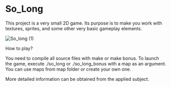 # So_Long
This project is a very small 2D game. Its purpose is to make you work with textures, sprites, and some other very basic gameplay elements.

![So_long (1)](https://user-images.githubusercontent.com/113421021/195636307-ed3fceeb-191b-4807-a701-d309c6d9dc64.jpg)

How to play?

You need to compile all source files with make or make bonus.
To launch the game, execute ./so_long or ./so_long_bonus with a map as an argument. You can use maps from map folder or create your own one. 

More detailed information can be obtained from the applied subject.
